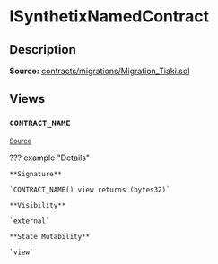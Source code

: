 # ISynthetixNamedContract

## Description

**Source:** [contracts/migrations/Migration_Tiaki.sol](https://github.com/Synthetixio/synthetix/tree/v2.80.4-alpha/contracts/migrations/Migration_Tiaki.sol)

## Views

### `CONTRACT_NAME`

<sub>[Source](https://github.com/Synthetixio/synthetix/tree/v2.80.4-alpha/contracts/migrations/Migration_Tiaki.sol#L9)</sub>

??? example "Details"

    **Signature**

    `CONTRACT_NAME() view returns (bytes32)`

    **Visibility**

    `external`

    **State Mutability**

    `view`
